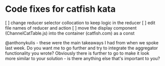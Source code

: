# Code fixes for catfish kata

[ ] change reducer selector collocation to keep logic in the reducer
[ ] edit file names of reducer and action
[ ] move the display component (ChannelCatTable.js) into the container (catfish.com) as a const


@anthonykulis - these were the main takeaways I had from when we spoke last week. Do you want me to go further 
and try to integrate the aggregator functionality you wrote? Obviously there is further to go to make it look more similar 
to your solution - is there anything else that's important to you?
